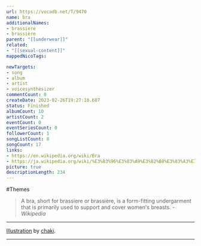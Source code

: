 ```yaml
---
url: https://vocadb.net/T/9470
name: bra
additionalNames: 
- brassiere
- brassière
parent: "[[underwear]]"
related:
- "[[sexual-content]]"
mappedNicoTags:

newTargets:
- song
- album
- artist
- voicesynthesizer
commentCount: 0
createDate: 2023-02-26T19:27:18.687
status: Finished
albumCount: 10
artistCount: 2
eventCount: 0
eventSeriesCount: 0
followerCount: 1
songListCount: 0
songCount: 17
links: 
- https://en.wikipedia.org/wiki/Bra
- https://ja.wikipedia.org/wiki/%E3%83%96%E3%83%A9%E3%82%B8%E3%83%A3%E3%83%BC
picture: true
descriptionLength: 234
---
```


#Themes

>A bra, short for brassiere or brassière, is a form-fitting undergarment that is primarily used to support and cover women's breasts.
*-Wikipedia*

___

[Illustration](https://piapro.jp/t/9t_J) by [chaki](https://vocadb.net/Ar/15423).

---

